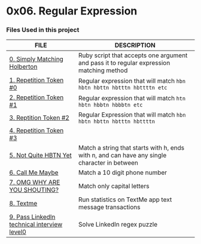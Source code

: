 # 0x06. Regular Expression


### Files Used in this project
FILE | DESCRIPTION
----|----
[0. Simply Matching Holberton](./0-simply_match_holberton.rb) | Ruby script that accepts one argument and pass it to regular expression matching method
[1. Repetition Token #0](./1-repetition_token_0.rb) | Regular expression that will match ``hbn hbtn hbttn hbtttn hbttttn etc``
[2. Repetition Token #1](./2-reptition_token_1.rb) | Regular expression that will match ``htn hbtn hbbtn hbbbtn etc``
[3. Reptition Token #2](./3-reptition_token_2.rb) | Regular Expression that will match ``hbn hbtn hbttn hbtttn hbttttn``
[4. Repetition Token #3](./4-repetition_token_3.rb) | 
[5. Not Quite HBTN Yet](./5-beginning_and_end.rb) | Match a string that starts with h, ends with n, and can have any single character in between
[6. Call Me Maybe](./6-phone_number.rb) | Match a 10 digit phone number
[7. OMG WHY ARE YOU SHOUTING?](./7-OMG_WHY_ARE_YOU_SHOUTING.rb) | Match only capital letters
[8. Textme](./100-textme.rb) | Run statistics on TextMe app text message transactions
[9. Pass LinkedIn technical interview level0](./101-passed_linkedin_regex_challenge.rb) | Solve LinkedIn regex puzzle
